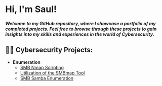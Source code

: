 <h1>Hi, I'm Saul! </h1> <h5>Welcome to my GitHub repository, where I showcase a portfolio of my completed projects. Feel free to browse through these projects to gain insights into my skills and experiences in the world of Cybersecurity. </h5>

<h2>👨‍💻 Cybersecurity Projects:</h2>

- <b>Enumeration </b>
  - [SMB Nmap Scripting](https://github.com/SaulMurillo1/SmbNmapScriptingLab)
  - [Utilization of the SMBmap Tool](https://github.com/SaulMurillo1/SMBMapLab)
  - [SMB Samba Enumeration](https://github.com/SaulMurillo1/SmbSambaEnumerationLab)


<!--
**joshmadakor1/joshmadakor1** is a ✨ _special_ ✨ repository because its `README.md` (this file) appears on your GitHub profile.

Here are some ideas to get you started:

- 🔭 I’m currently working on ...
- 🌱 I’m currently learning ...
- 👯 I’m looking to collaborate on ...
- 🤔 I’m looking for help with ...
- 💬 Ask me about ...
- 📫 How to reach me: ...
- 😄 Pronouns: ...
- ⚡ Fun fact: ...
-->
